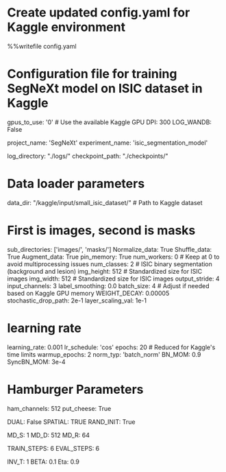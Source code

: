 # Create updated config.yaml for Kaggle environment
%%writefile config.yaml
# Configuration file for training SegNeXt model on ISIC dataset in Kaggle

gpus_to_use: '0' # Use the available Kaggle GPU
DPI: 300
LOG_WANDB: False

project_name: 'SegNeXt'
experiment_name: 'isic_segmentation_model'

log_directory: "./logs/"
checkpoint_path: "./checkpoints/"

# Data loader parameters
data_dir: "/kaggle/input/small_isic_dataset/"  # Path to Kaggle dataset
# First is images, second is masks
sub_directories: ['images/', 'masks/']
Normalize_data: True
Shuffle_data: True
Augment_data: True
pin_memory: True
num_workers: 0  # Keep at 0 to avoid multiprocessing issues
num_classes: 2  # ISIC binary segmentation (background and lesion)
img_height: 512  # Standardized size for ISIC images
img_width: 512   # Standardized size for ISIC images
output_stride: 4
input_channels: 3
label_smoothing: 0.0
batch_size: 4  # Adjust if needed based on Kaggle GPU memory
WEIGHT_DECAY: 0.00005
stochastic_drop_path: 2e-1
layer_scaling_val: 1e-1

# learning rate
learning_rate: 0.001
lr_schedule: 'cos'
epochs: 20      # Reduced for Kaggle's time limits
warmup_epochs: 2
norm_typ: 'batch_norm'
BN_MOM: 0.9
SyncBN_MOM: 3e-4

# Hamburger Parameters
ham_channels: 512
put_cheese: True

DUAL: False
SPATIAL: TRUE
RAND_INIT: True

MD_S: 1
MD_D: 512
MD_R: 64

TRAIN_STEPS: 6
EVAL_STEPS: 6

INV_T: 1
BETA: 0.1
Eta: 0.9 